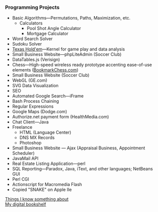 ### Programming Projects
* Basic Algorithms—Permutations, Paths, Maximization, etc.
	* Calculators
		- Pool Shot Angle Calculator
		- Mortgage Calculator
* Word Search Solver
* Sudoku Solver
* [Texas Hold'em](https://github.com/wrightben/texas-holdem)</a>—Kernel for game play and data analysis
* Small Business Website—phpLiteAdmin (Soccer Club)
* DataTables.js (Verisign)
* Chess—High-speed wireless ready prototype accenting ease-of-use elements ([BookmarkChess.com](https://www.youtube.com/watch?v=wQLXnEwzpYo))
* Small Business Website (Soccer Club)
* WebGL (GE.com)
* SVG Data Visualization
* SEO
* Automated Google Search—iFrame
* Bash Process Chaining
* Regular Expressions
* Google Maps (Dodge.com)
* Authorize.net payment form (HealthMedia.com)
* Chat Client—Java
* Freelance
	- HTML (Language Center)
	- DNS MX Records
	- Photoshop
* Small Business Website — Ajax (Appraisal Business, Appointment Scheduler)
* JavaMail API
* Real Estate Listing Application—perl
* SQL Reporting—Paradox, Java, iText, and other languages; NetBeans GUI
* Perl CGI
* Actionscript for Macromedia Flash
* Copied "SNAKE" on Apple IIe

<a href="http://wrightben.com/knowledge" target="_blank" title="Knowledge Hotspots" class="outbound">Things I know something about</a><br />
<a href="http://wrightben.com/books" target="_blank" title="Digital Bookshelf - Benjamin Wright" class="outbound">My digital bookshelf</a>
